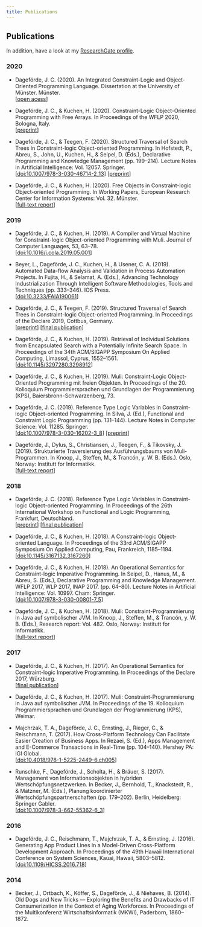 ```yaml
---
title: Publications
---
```


## Publications

In addition, have a look at my [ResearchGate profile](https://www.researchgate.net/profile/Jan_Dagefoerde).

### 2020

* Dageförde, J. C. (2020). An Integrated Constraint-Logic and Object-Oriented Programming Language. Dissertation at the University of Münster. Münster.  
  \[[open acess](http://nbn-resolving.de/urn:nbn:de:hbz:6-89089640681)]


* Dageförde, J. C., & Kuchen, H. (2020). Constraint-Logic Object-Oriented Programming with Free Arrays. In Proceedings of the WFLP 2020, Bologna, Italy.  
  \[[preprint](https://arxiv.org/abs/2008.13460)]

* Dageförde, J. C., & Teegen, F. (2020). Structured Traversal of Search Trees in Constraint-logic Object-oriented Programming. In Hofstedt, P., Abreu, S., John, U., Kuchen, H., & Seipel, D. (Eds.), Declarative Programming and Knowledge Management (pp. 199–214). Lecture Notes in Artificial Intelligence: Vol. 12057. Springer.   
  \[[doi:10.1007/978-3-030-46714-2_13](https://doi.org/10.1007/978-3-030-46714-2_13)] \[[preprint](https://arxiv.org/abs/1908.10264)]

* Dageförde, J. C., & Kuchen, H. (2020). Free Objects in Constraint-logic Object-oriented Programming. In Working Papers, European Research Center for Information Systems: Vol. 32. Münster.  
  \[[full-text report](https://www.ercis.org/sites/ercis/files/structure/network/research/ercis-working-papers/ercis_wp_32.pdf)]
 


### 2019

* Dageförde, J. C., & Kuchen, H. (2019). A Compiler and Virtual Machine for Constraint-logic Object-oriented Programming with Muli. Journal of Computer Languages, 53, 63–78.  
  \[[doi:10.1016/j.cola.2019.05.001](https://doi.org/10.1016/j.cola.2019.05.001)]


* Beyer, L., Dageförde, J. C., Kuchen, H., & Usener, C. A. (2019). Automated Data-flow Analysis and Validation in Process Automation Projects. In Fujita, H., & Selamat, A. (Eds.), Advancing Technology Industrialization Through Intelligent Software Methodologies, Tools and Techniques (pp. 333–346). IOS Press.  
  \[[doi:10.3233/FAIA190061](https://doi.org/10.3233/FAIA190061)]


* Dageförde, J. C., & Teegen, F. (2019). Structured Traversal of Search Trees in Constraint-logic Object-oriented Programming. In Proceedings of the Declare 2019, Cottbus, Germany.   
   \[[preprint](https://arxiv.org/abs/1908.10264)] \[[final publication](https://doi.org/10.1007/978-3-030-46714-2_13)]

* Dageförde, J. C., & Kuchen, H. (2019). Retrieval of Individual Solutions from Encapsulated Search with a Potentially Infinite Search Space. In Proceedings of the 34th ACM/SIGAPP Symposium On Applied Computing, Limassol, Cyprus, 1552–1561.  
  \[[doi:10.1145/3297280.3298912](https://doi.org/10.1145/3297280.3298912)]

* Dageförde, J. C., & Kuchen, H. (2019). Muli: Constraint-Logic Object-Oriented Programming mit freien Objekten. In Proceedings of the 20. Kolloquium Programmiersprachen und Grundlagen der Programmierung (KPS), Baiersbronn-Schwarzenberg, 73.

* Dageförde, J. C. (2019). Reference Type Logic Variables in Constraint-logic Object-oriented Programming. In Silva, J. (Ed.), Functional and Constraint Logic Programming (pp. 131–144). Lecture Notes in Computer Science: Vol. 11285. Springer.  
 \[[doi:10.1007/978-3-030-16202-3_8](https://doi.org/10.1007/978-3-030-16202-3_8)] \[[preprint](https://arxiv.org/abs/1808.08185)] 

* Dageförde, J., Dylus, S., Christiansen, J., Teegen, F., & Tikovsky, J. (2019). Strukturierte Traversierung des Ausführungsbaums von Muli-Programmen. In Knoop, J., Steffen, M., & Trancón, y. W. B. (Eds.). Oslo, Norway: Institutt for Informatikk.  
  \[[full-text report](https://www.duo.uio.no/handle/10852/72477)]


### 2018

* Dageförde, J. C. (2018). Reference Type Logic Variables in Constraint-logic Object-oriented Programming. In Proceedings of the 26th International Workshop on Functional and Logic Programming, Frankfurt, Deutschland.  
  \[[preprint](https://arxiv.org/abs/1808.08185)] \[[final publication](https://doi.org/10.1007/978-3-030-16202-3_8)]

* Dageförde, J. C., & Kuchen, H. (2018). A Constraint-logic Object-oriented Language. In Proceedings of the 33rd ACM/SIGAPP Symposium On Applied Computing, Pau, Frankreich, 1185–1194.  
  \[[doi:10.1145/3167132.3167260](https://doi.org/10.1145/3167132.3167260)]

* Dageförde, J. C., & Kuchen, H. (2018). An Operational Semantics for Constraint-logic Imperative Programming. In Seipel, D., Hanus, M., & Abreu, S. (Eds.), Declarative Programming and Knowledge Management. WFLP 2017, WLP 2017, INAP 2017. (pp. 64–80). Lecture Notes in Artificial Intelligence: Vol. 10997. Cham: Springer.  
  \[[doi:10.1007/978-3-030-00801-7_5](https://doi.org/10.1007/978-3-030-00801-7_5)]

* Dageförde, J. C., & Kuchen, H. (2018). Muli: Constraint-Programmierung in Java auf symbolischer JVM. In Knoop, J., Steffen, M., & Trancón, y. W. B. (Eds.), Research report: Vol. 482. Oslo, Norway: Institutt for Informatikk.  
  \[[full-text report](http://urn.nb.no/URN:NBN:no-65294)]

### 2017

* Dageförde, J. C., & Kuchen, H. (2017). An Operational Semantics for Constraint-logic Imperative Programming. In Proceedings of the Declare 2017, Würzburg.  
  \[[final publication](https://doi.org/10.1007/978-3-030-00801-7_5)]

* Dageförde, J. C., & Kuchen, H. (2017). Muli: Constraint-Programmierung in Java auf symbolischer JVM. In Proceedings of the 19. Kolloquium Programmiersprachen und Grundlagen der Programmierung (KPS), Weimar.

* Majchrzak, T. A., Dageförde, J. C., Ernsting, J., Rieger, C., & Reischmann, T. (2017). How Cross-Platform Technology Can Facilitate Easier Creation of Business Apps. In Rezaei, S. (Ed.), Apps Management and E-Commerce Transactions in Real-Time (pp. 104–140). Hershey PA: IGI Global.  
  \[[doi:10.4018/978-1-5225-2449-6.ch005](https://doi.org/10.4018/978-1-5225-2449-6.ch005)]

* Runschke, F., Dageförde, J., Scholta, H., & Bräuer, S. (2017). Management von Informationsobjekten in hybriden Wertschöpfungsnetzwerken. In Becker, J., Bernhold, T., Knackstedt, R., & Matzner, M. (Eds.), Planung koordinierter Wertschöpfungspartnerschaften (pp. 179–202). Berlin, Heidelberg: Springer Gabler.  
  \[[doi:10.1007/978-3-662-55362-6_3](https://doi.org/10.1007/978-3-662-55362-6_3)]

### 2016


* Dageförde, J. C., Reischmann, T., Majchrzak, T. A., & Ernsting, J. (2016). Generating App Product Lines in a Model-Driven Cross-Platform Development Approach. In Proceedings of the 49th Hawaii International Conference on System Sciences, Kauai, Hawaii, 5803–5812.  
   \[[doi:10.1109/HICSS.2016.718](https://doi.org/10.1109/HICSS.2016.718)]


### 2014

* Becker, J., Ortbach, K., Köffer, S., Dageförde, J., & Niehaves, B. (2014). Old Dogs and New Tricks — Exploring the Benefits and Drawbacks of IT Consumerization in the Context of Aging Workforces. In Proceedings of the Multikonferenz Wirtschaftsinformatik (MKWI), Paderborn, 1860–1872.

